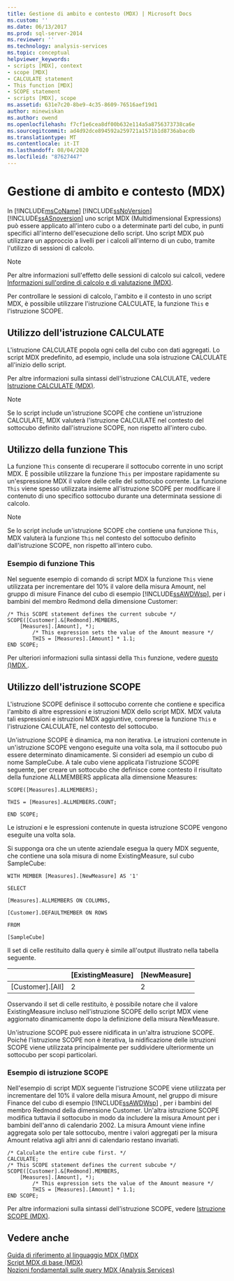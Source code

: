 ```yaml
---
title: Gestione di ambito e contesto (MDX) | Microsoft Docs
ms.custom: ''
ms.date: 06/13/2017
ms.prod: sql-server-2014
ms.reviewer: ''
ms.technology: analysis-services
ms.topic: conceptual
helpviewer_keywords:
- scripts [MDX], context
- scope [MDX]
- CALCULATE statement
- This function [MDX]
- SCOPE statement
- scripts [MDX], scope
ms.assetid: 631e7c20-8be9-4c35-8609-76516aef19d1
author: minewiskan
ms.author: owend
ms.openlocfilehash: f7cf1e6cea8df00b632e114a5a8756373738ca6e
ms.sourcegitcommit: ad4d92dce894592a259721a1571b1d8736abacdb
ms.translationtype: MT
ms.contentlocale: it-IT
ms.lasthandoff: 08/04/2020
ms.locfileid: "87627447"
---
```

# <a name="managing-scope-and-context-mdx"></a>Gestione di ambito e contesto (MDX)
  In [!INCLUDE[msCoName](../../../includes/msconame-md.md)] [!INCLUDE[ssNoVersion](../../../includes/ssnoversion-md.md)] [!INCLUDE[ssASnoversion](../../../includes/ssasnoversion-md.md)] uno script MDX (Multidimensional Expressions) può essere applicato all'intero cubo o a determinate parti del cubo, in punti specifici all'interno dell'esecuzione dello script. Uno script MDX può utilizzare un approccio a livelli per i calcoli all'interno di un cubo, tramite l'utilizzo di sessioni di calcolo.  
  
> [!NOTE]  
>  Per altre informazioni sull'effetto delle sessioni di calcolo sui calcoli, vedere [Informazioni sull'ordine di calcolo e di valutazione &#40;MDX&#41;](mdx-data-manipulation-understanding-pass-order-and-solve-order.md).  
  
 Per controllare le sessioni di calcolo, l'ambito e il contesto in uno script MDX, è possibile utilizzare l'istruzione CALCULATE, la funzione `This` e l'istruzione SCOPE.  
  
## <a name="using-the-calculate-statement"></a>Utilizzo dell'istruzione CALCULATE  
 L'istruzione CALCULATE popola ogni cella del cubo con dati aggregati. Lo script MDX predefinito, ad esempio, include una sola istruzione CALCULATE all'inizio dello script.  
  
 Per altre informazioni sulla sintassi dell'istruzione CALCULATE, vedere [Istruzione CALCULATE &#40;MDX&#41;](/sql/mdx/mdx-scripting-calculate).  
  
> [!NOTE]  
>  Se lo script include un'istruzione SCOPE che contiene un'istruzione CALCULATE, MDX valuterà l'istruzione CALCULATE nel contesto del sottocubo definito dall'istruzione SCOPE, non rispetto all'intero cubo.  
  
## <a name="using-the-this-function"></a>Utilizzo della funzione This  
 La funzione `This` consente di recuperare il sottocubo corrente in uno script MDX. È possibile utilizzare la funzione `This` per impostare rapidamente su un'espressione MDX il valore delle celle del sottocubo corrente. La funzione `This` viene spesso utilizzata insieme all'istruzione SCOPE per modificare il contenuto di uno specifico sottocubo durante una determinata sessione di calcolo.  
  
> [!NOTE]  
>  Se lo script include un'istruzione SCOPE che contiene una funzione `This`, MDX valuterà la funzione `This` nel contesto del sottocubo definito dall'istruzione SCOPE, non rispetto all'intero cubo.  
  
### <a name="this-function-example"></a>Esempio di funzione This  
 Nel seguente esempio di comando di script MDX la funzione `This` viene utilizzata per incrementare del 10% il valore della misura Amount, nel gruppo di misure Finance del cubo di esempio [!INCLUDE[ssAWDWsp](../../../includes/ssawdwsp-md.md)], per i bambini del membro Redmond della dimensione Customer:  
  
```  
/* This SCOPE statement defines the current subcube */  
SCOPE([Customer].&[Redmond].MEMBERS,   
    [Measures].[Amount], *);  
        /* This expression sets the value of the Amount measure */  
        THIS = [Measures].[Amount] * 1.1;  
END SCOPE;  
```  
  
 Per ulteriori informazioni sulla sintassi della `This` funzione, vedere [questo &#40;&#41;MDX ](/sql/mdx/this-mdx).  
  
## <a name="using-the-scope-statement"></a>Utilizzo dell'istruzione SCOPE  
 L'istruzione SCOPE definisce il sottocubo corrente che contiene e specifica l'ambito di altre espressioni e istruzioni MDX dello script MDX. MDX valuta tali espressioni e istruzioni MDX aggiuntive, comprese la funzione `This` e l'istruzione CALCULATE, nel contesto del sottocubo.  
  
 Un'istruzione SCOPE è dinamica, ma non iterativa. Le istruzioni contenute in un'istruzione SCOPE vengono eseguite una volta sola, ma il sottocubo può essere determinato dinamicamente. Si consideri ad esempio un cubo di nome SampleCube. A tale cubo viene applicata l'istruzione SCOPE seguente, per creare un sottocubo che definisce come contesto il risultato della funzione ALLMEMBERS applicata alla dimensione Measures:  
  
 `SCOPE([Measures].ALLMEMBERS);`  
  
 `THIS = [Measures].ALLMEMBERS.COUNT;`  
  
 `END SCOPE;`  
  
 Le istruzioni e le espressioni contenute in questa istruzione SCOPE vengono eseguite una volta sola.  
  
 Si supponga ora che un utente aziendale esegua la query MDX seguente, che contiene una sola misura di nome ExistingMeasure, sul cubo SampleCube:  
  
 `WITH MEMBER [Measures].[NewMeasure] AS '1'`  
  
 `SELECT`  
  
 `[Measures].ALLMEMBERS ON COLUMNS,`  
  
 `[Customer].DEFAULTMEMBER ON ROWS`  
  
 `FROM`  
  
 `[SampleCube]`  
  
 Il set di celle restituito dalla query è simile all'output illustrato nella tabella seguente.  
  
||[ExistingMeasure]|[NewMeasure]|  
|-|-------------------------|--------------------|  
|[Customer].[All]|2|2|  
  
 Osservando il set di celle restituito, è possibile notare che il valore ExistingMeasure incluso nell'istruzione SCOPE dello script MDX viene aggiornato dinamicamente dopo la definizione della misura NewMeasure.  
  
 Un'istruzione SCOPE può essere nidificata in un'altra istruzione SCOPE. Poiché l'istruzione SCOPE non è iterativa, la nidificazione delle istruzioni SCOPE viene utilizzata principalmente per suddividere ulteriormente un sottocubo per scopi particolari.  
  
### <a name="scope-statement-example"></a>Esempio di istruzione SCOPE  
 Nell'esempio di script MDX seguente l'istruzione SCOPE viene utilizzata per incrementare del 10% il valore della misura Amount, nel gruppo di misure Finance del cubo di esempio [!INCLUDE[ssAWDWsp](../../../includes/ssawdwsp-md.md)] , per i bambini del membro Redmond della dimensione Customer. Un'altra istruzione SCOPE modifica tuttavia il sottocubo in modo da includere la misura Amount per i bambini dell'anno di calendario 2002. La misura Amount viene infine aggregata solo per tale sottocubo, mentre i valori aggregati per la misura Amount relativa agli altri anni di calendario restano invariati.  
  
```  
/* Calculate the entire cube first. */  
CALCULATE;  
/* This SCOPE statement defines the current subcube */  
SCOPE([Customer].&[Redmond].MEMBERS,   
    [Measures].[Amount], *);  
        /* This expression sets the value of the Amount measure */  
        THIS = [Measures].[Amount] * 1.1;  
END SCOPE;  
```  
  
 Per altre informazioni sulla sintassi dell'istruzione SCOPE, vedere [Istruzione SCOPE &#40;MDX&#41;](/sql/mdx/mdx-scripting-scope).  
  
## <a name="see-also"></a>Vedere anche  
 [Guida di riferimento al linguaggio MDX &#40;&#41;MDX](/sql/mdx/mdx-language-reference-mdx)   
 [Script MDX di base &#40;MDX&#41;](the-basic-mdx-script-mdx.md)   
 [Nozioni fondamentali sulle query MDX &#40;Analysis Services&#41;](mdx-query-fundamentals-analysis-services.md)  
  
  
